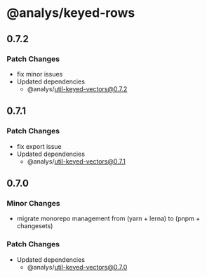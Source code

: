 # @analys/keyed-rows

## 0.7.2

### Patch Changes

- fix minor issues
- Updated dependencies
  - @analys/util-keyed-vectors@0.7.2

## 0.7.1

### Patch Changes

- fix export issue
- Updated dependencies
  - @analys/util-keyed-vectors@0.7.1

## 0.7.0

### Minor Changes

- migrate monorepo management from (yarn + lerna) to (pnpm + changesets)

### Patch Changes

- Updated dependencies
  - @analys/util-keyed-vectors@0.7.0
